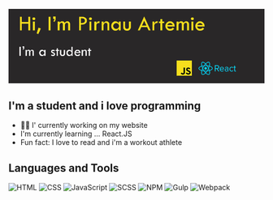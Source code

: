 ![Header](https://github.com/ArtemiePirnau/ArtemiePirnau/blob/main/banner.jpg)

## I'm a student and i love programming
- :man_technologist: I' currently working on my website
- I'm currently learning ... React.JS
- Fun fact: I love to read and i'm a workout athlete 
## Languages and Tools

![HTML](https://upload.wikimedia.org/wikipedia/commons/thumb/6/61/HTML5_logo_and_wordmark.svg/35px-HTML5_logo_and_wordmark.svg.png)
![CSS](https://upload.wikimedia.org/wikipedia/commons/thumb/d/d5/CSS3_logo_and_wordmark.svg/25px-CSS3_logo_and_wordmark.svg.png)
![JavaScript](https://upload.wikimedia.org/wikipedia/commons/thumb/6/6a/JavaScript-logo.png/30px-JavaScript-logo.png)
![SCSS](https://upload.wikimedia.org/wikipedia/commons/thumb/9/96/Sass_Logo_Color.svg/40px-Sass_Logo_Color.svg.png)
![NPM](https://upload.wikimedia.org/wikipedia/commons/thumb/d/db/Npm-logo.svg/40px-Npm-logo.svg.png)
![Gulp](https://upload.wikimedia.org/wikipedia/commons/thumb/7/72/Gulp.js_Logo.svg/20px-Gulp.js_Logo.svg.png)
![Webpack](https://upload.wikimedia.org/wikipedia/commons/thumb/d/db/Webpack-logo.svg/40px-Npm-logo.svg.png)
